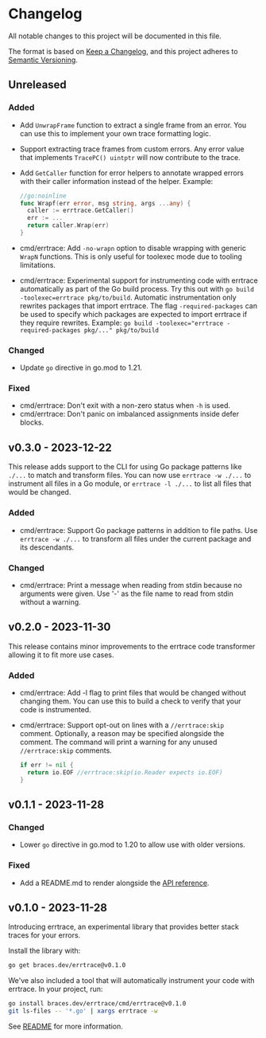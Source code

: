 # Changelog

All notable changes to this project will be documented in this file.

The format is based on [Keep a Changelog](https://keepachangelog.com/en/1.0.0/),
and this project adheres to [Semantic Versioning](https://semver.org/spec/v2.0.0.html).

## Unreleased
### Added
- Add `UnwrapFrame` function to extract a single frame from an error.
  You can use this to implement your own trace formatting logic.
- Support extracting trace frames from custom errors.
  Any error value that implements `TracePC() uintptr` will now
  contribute to the trace.
- Add `GetCaller` function for error helpers to annotate wrapped errors with
  their caller information instead of the helper. Example:

  ```go
  //go:noinline
  func Wrapf(err error, msg string, args ...any) {
    caller := errtrace.GetCaller()
    err := ...
    return caller.Wrap(err)
  }
  ```

- cmd/errtrace:
  Add `-no-wrapn` option to disable wrapping with generic `WrapN` functions.
  This is only useful for toolexec mode due to tooling limitations.
- cmd/errtrace:
  Experimental support for instrumenting code with errtrace automatically
  as part of the Go build process.
  Try this out with `go build -toolexec=errtrace pkg/to/build`.
  Automatic instrumentation only rewrites packages that import errtrace.
  The flag `-required-packages` can be used to specify which packages
  are expected to import errtrace if they require rewrites.
  Example: `go build -toolexec="errtrace -required-packages pkg/..." pkg/to/build`

### Changed
- Update `go` directive in go.mod to 1.21.

### Fixed
- cmd/errtrace: Don't exit with a non-zero status when `-h` is used.
- cmd/errtrace: Don't panic on imbalanced assignments inside defer blocks.

## v0.3.0 - 2023-12-22

This release adds support to the CLI for using Go package patterns like `./...`
to match and transform files.
You can now use `errtrace -w ./...` to instrument all files in a Go module,
or `errtrace -l ./...` to list all files that would be changed.

### Added
- cmd/errtrace: Support Go package patterns in addition to file paths.
  Use `errtrace -w ./...` to transform all files under the current package
  and its descendants.

### Changed
- cmd/errtrace:
  Print a message when reading from stdin because no arguments were given.
  Use '-' as the file name to read from stdin without a warning.

## v0.2.0 - 2023-11-30

This release contains minor improvements to the errtrace code transformer
allowing it to fit more use cases.

### Added
- cmd/errtrace:
  Add -l flag to print files that would be changed without changing them.
  You can use this to build a check to verify that your code is instrumented.
- cmd/errtrace: Support opt-out on lines with a `//errtrace:skip` comment.
  Optionally, a reason may be specified alongside the comment.
  The command will print a warning for any unused `//errtrace:skip` comments.

  ```go
  if err != nil {
    return io.EOF //errtrace:skip(io.Reader expects io.EOF)
  }
  ```

## v0.1.1 - 2023-11-28
### Changed
- Lower `go` directive in go.mod to 1.20
  to allow use with older versions.

### Fixed
- Add a README.md to render alongside the
  [API reference](https://pkg.go.dev/braces.dev/errtrace).

## v0.1.0 - 2023-11-28

Introducing errtrace, an experimental library
that provides better stack traces for your errors.

Install the library with:

```bash
go get braces.dev/errtrace@v0.1.0
```

We've also included a tool
that will automatically instrument your code with errtrace.
In your project, run:

```bash
go install braces.dev/errtrace/cmd/errtrace@v0.1.0
git ls-files -- '*.go' | xargs errtrace -w
```

See [README](https://github.com/bracesdev/errtrace#readme)
for more information.
